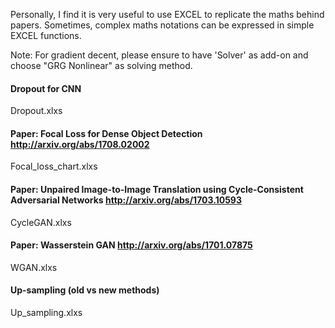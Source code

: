 Personally, I find it is very useful to use EXCEL to replicate the maths behind papers.  Sometimes, complex maths notations can be expressed in simple EXCEL functions.  

Note: For gradient decent, please ensure to have 'Solver' as add-on and choose "GRG Nonlinear" as solving method.

#### Dropout for CNN
Dropout.xlxs

#### Paper: Focal Loss for Dense Object Detection http://arxiv.org/abs/1708.02002
Focal_loss_chart.xlxs 

#### Paper: Unpaired Image-to-Image Translation using Cycle-Consistent Adversarial Networks http://arxiv.org/abs/1703.10593
CycleGAN.xlxs

#### Paper: Wasserstein GAN http://arxiv.org/abs/1701.07875
WGAN.xlxs 

#### Up-sampling (old vs new methods)
Up_sampling.xlxs
